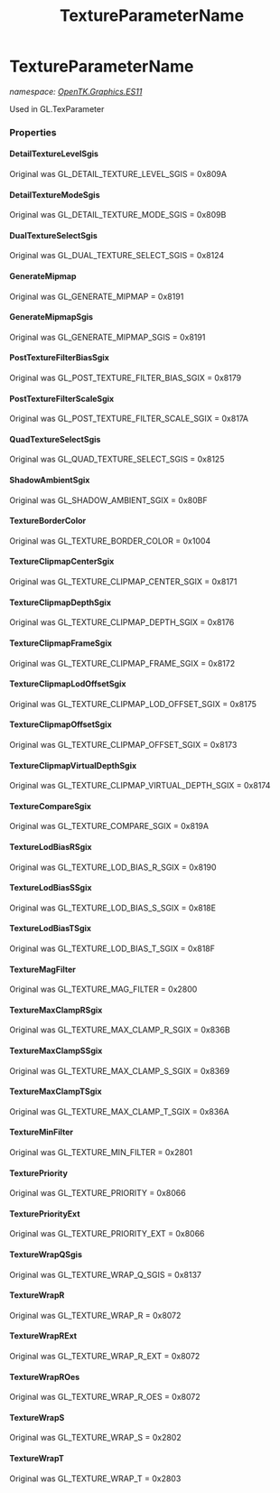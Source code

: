 ﻿---
title: TextureParameterName
---

# TextureParameterName
_namespace: [OpenTK.Graphics.ES11](N-OpenTK.Graphics.ES11.html)_

Used in GL.TexParameter



### Properties

#### DetailTextureLevelSgis
Original was GL_DETAIL_TEXTURE_LEVEL_SGIS = 0x809A
#### DetailTextureModeSgis
Original was GL_DETAIL_TEXTURE_MODE_SGIS = 0x809B
#### DualTextureSelectSgis
Original was GL_DUAL_TEXTURE_SELECT_SGIS = 0x8124
#### GenerateMipmap
Original was GL_GENERATE_MIPMAP = 0x8191
#### GenerateMipmapSgis
Original was GL_GENERATE_MIPMAP_SGIS = 0x8191
#### PostTextureFilterBiasSgix
Original was GL_POST_TEXTURE_FILTER_BIAS_SGIX = 0x8179
#### PostTextureFilterScaleSgix
Original was GL_POST_TEXTURE_FILTER_SCALE_SGIX = 0x817A
#### QuadTextureSelectSgis
Original was GL_QUAD_TEXTURE_SELECT_SGIS = 0x8125
#### ShadowAmbientSgix
Original was GL_SHADOW_AMBIENT_SGIX = 0x80BF
#### TextureBorderColor
Original was GL_TEXTURE_BORDER_COLOR = 0x1004
#### TextureClipmapCenterSgix
Original was GL_TEXTURE_CLIPMAP_CENTER_SGIX = 0x8171
#### TextureClipmapDepthSgix
Original was GL_TEXTURE_CLIPMAP_DEPTH_SGIX = 0x8176
#### TextureClipmapFrameSgix
Original was GL_TEXTURE_CLIPMAP_FRAME_SGIX = 0x8172
#### TextureClipmapLodOffsetSgix
Original was GL_TEXTURE_CLIPMAP_LOD_OFFSET_SGIX = 0x8175
#### TextureClipmapOffsetSgix
Original was GL_TEXTURE_CLIPMAP_OFFSET_SGIX = 0x8173
#### TextureClipmapVirtualDepthSgix
Original was GL_TEXTURE_CLIPMAP_VIRTUAL_DEPTH_SGIX = 0x8174
#### TextureCompareSgix
Original was GL_TEXTURE_COMPARE_SGIX = 0x819A
#### TextureLodBiasRSgix
Original was GL_TEXTURE_LOD_BIAS_R_SGIX = 0x8190
#### TextureLodBiasSSgix
Original was GL_TEXTURE_LOD_BIAS_S_SGIX = 0x818E
#### TextureLodBiasTSgix
Original was GL_TEXTURE_LOD_BIAS_T_SGIX = 0x818F
#### TextureMagFilter
Original was GL_TEXTURE_MAG_FILTER = 0x2800
#### TextureMaxClampRSgix
Original was GL_TEXTURE_MAX_CLAMP_R_SGIX = 0x836B
#### TextureMaxClampSSgix
Original was GL_TEXTURE_MAX_CLAMP_S_SGIX = 0x8369
#### TextureMaxClampTSgix
Original was GL_TEXTURE_MAX_CLAMP_T_SGIX = 0x836A
#### TextureMinFilter
Original was GL_TEXTURE_MIN_FILTER = 0x2801
#### TexturePriority
Original was GL_TEXTURE_PRIORITY = 0x8066
#### TexturePriorityExt
Original was GL_TEXTURE_PRIORITY_EXT = 0x8066
#### TextureWrapQSgis
Original was GL_TEXTURE_WRAP_Q_SGIS = 0x8137
#### TextureWrapR
Original was GL_TEXTURE_WRAP_R = 0x8072
#### TextureWrapRExt
Original was GL_TEXTURE_WRAP_R_EXT = 0x8072
#### TextureWrapROes
Original was GL_TEXTURE_WRAP_R_OES = 0x8072
#### TextureWrapS
Original was GL_TEXTURE_WRAP_S = 0x2802
#### TextureWrapT
Original was GL_TEXTURE_WRAP_T = 0x2803

